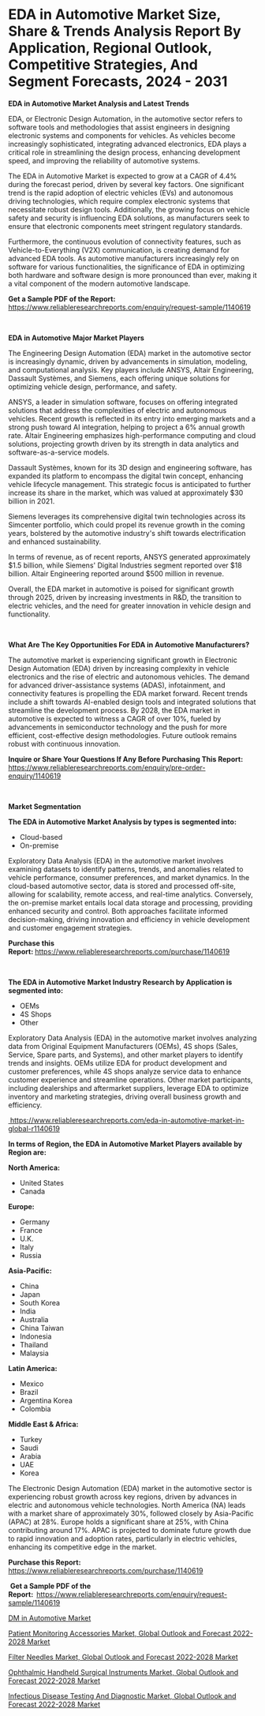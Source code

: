<p><h1>EDA in Automotive Market Size, Share & Trends Analysis Report By Application, Regional Outlook, Competitive Strategies, And Segment Forecasts, 2024 - 2031</h1></p><p><strong>EDA in Automotive Market Analysis and Latest Trends</strong></p>
<p><p>EDA, or Electronic Design Automation, in the automotive sector refers to software tools and methodologies that assist engineers in designing electronic systems and components for vehicles. As vehicles become increasingly sophisticated, integrating advanced electronics, EDA plays a critical role in streamlining the design process, enhancing development speed, and improving the reliability of automotive systems.</p><p>The EDA in Automotive Market is expected to grow at a CAGR of 4.4% during the forecast period, driven by several key factors. One significant trend is the rapid adoption of electric vehicles (EVs) and autonomous driving technologies, which require complex electronic systems that necessitate robust design tools. Additionally, the growing focus on vehicle safety and security is influencing EDA solutions, as manufacturers seek to ensure that electronic components meet stringent regulatory standards.</p><p>Furthermore, the continuous evolution of connectivity features, such as Vehicle-to-Everything (V2X) communication, is creating demand for advanced EDA tools. As automotive manufacturers increasingly rely on software for various functionalities, the significance of EDA in optimizing both hardware and software design is more pronounced than ever, making it a vital component of the modern automotive landscape.</p></p>
<p><strong>Get a Sample PDF of the Report:&nbsp;</strong> <a href="https://www.reliableresearchreports.com/enquiry/request-sample/1140619?utm_campaign=1635&utm_medium=2&utm_source=Github&utm_content=ia&utm_term=14102024&utm_id=eda-in-automotive">https://www.reliableresearchreports.com/enquiry/request-sample/1140619</a></p>
<p>&nbsp;</p>
<p><strong>EDA in Automotive Major Market Players</strong></p>
<p><p>The Engineering Design Automation (EDA) market in the automotive sector is increasingly dynamic, driven by advancements in simulation, modeling, and computational analysis. Key players include ANSYS, Altair Engineering, Dassault Systèmes, and Siemens, each offering unique solutions for optimizing vehicle design, performance, and safety.</p><p>ANSYS, a leader in simulation software, focuses on offering integrated solutions that address the complexities of electric and autonomous vehicles. Recent growth is reflected in its entry into emerging markets and a strong push toward AI integration, helping to project a 6% annual growth rate. Altair Engineering emphasizes high-performance computing and cloud solutions, projecting growth driven by its strength in data analytics and software-as-a-service models. </p><p>Dassault Systèmes, known for its 3D design and engineering software, has expanded its platform to encompass the digital twin concept, enhancing vehicle lifecycle management. This strategic focus is anticipated to further increase its share in the market, which was valued at approximately $30 billion in 2021.</p><p>Siemens leverages its comprehensive digital twin technologies across its Simcenter portfolio, which could propel its revenue growth in the coming years, bolstered by the automotive industry's shift towards electrification and enhanced sustainability.</p><p>In terms of revenue, as of recent reports, ANSYS generated approximately $1.5 billion, while Siemens' Digital Industries segment reported over $18 billion. Altair Engineering reported around $500 million in revenue. </p><p>Overall, the EDA market in automotive is poised for significant growth through 2025, driven by increasing investments in R&D, the transition to electric vehicles, and the need for greater innovation in vehicle design and functionality.</p></p>
<p>&nbsp;</p>
<p><strong>What Are The Key Opportunities For EDA in Automotive Manufacturers?</strong></p>
<p><p>The automotive market is experiencing significant growth in Electronic Design Automation (EDA) driven by increasing complexity in vehicle electronics and the rise of electric and autonomous vehicles. The demand for advanced driver-assistance systems (ADAS), infotainment, and connectivity features is propelling the EDA market forward. Recent trends include a shift towards AI-enabled design tools and integrated solutions that streamline the development process. By 2028, the EDA market in automotive is expected to witness a CAGR of over 10%, fueled by advancements in semiconductor technology and the push for more efficient, cost-effective design methodologies. Future outlook remains robust with continuous innovation.</p></p>
<p><strong>Inquire or Share Your Questions If Any Before Purchasing This Report:</strong> <a href="https://www.reliableresearchreports.com/enquiry/pre-order-enquiry/1140619?utm_campaign=1635&utm_medium=2&utm_source=Github&utm_content=ia&utm_term=14102024&utm_id=eda-in-automotive">https://www.reliableresearchreports.com/enquiry/pre-order-enquiry/1140619</a></p>
<p>&nbsp;</p>
<p><strong>Market Segmentation</strong></p>
<p><strong>The EDA in Automotive Market Analysis by types is segmented into:</strong></p>
<p><ul><li>Cloud-based</li><li>On-premise</li></ul></p>
<p><p>Exploratory Data Analysis (EDA) in the automotive market involves examining datasets to identify patterns, trends, and anomalies related to vehicle performance, consumer preferences, and market dynamics. In the cloud-based automotive sector, data is stored and processed off-site, allowing for scalability, remote access, and real-time analytics. Conversely, the on-premise market entails local data storage and processing, providing enhanced security and control. Both approaches facilitate informed decision-making, driving innovation and efficiency in vehicle development and customer engagement strategies.</p></p>
<p><strong>Purchase this Report:&nbsp;</strong><a href="https://www.reliableresearchreports.com/purchase/1140619?utm_campaign=1635&utm_medium=2&utm_source=Github&utm_content=ia&utm_term=14102024&utm_id=eda-in-automotive">https://www.reliableresearchreports.com/purchase/1140619</a></p>
<p>&nbsp;</p>
<p><strong>The EDA in Automotive Market Industry Research by Application is segmented into:</strong></p>
<p><ul><li>OEMs</li><li>4S Shops</li><li>Other</li></ul></p>
<p><p>Exploratory Data Analysis (EDA) in the automotive market involves analyzing data from Original Equipment Manufacturers (OEMs), 4S shops (Sales, Service, Spare parts, and Systems), and other market players to identify trends and insights. OEMs utilize EDA for product development and customer preferences, while 4S shops analyze service data to enhance customer experience and streamline operations. Other market participants, including dealerships and aftermarket suppliers, leverage EDA to optimize inventory and marketing strategies, driving overall business growth and efficiency.</p></p>
<p><a href="https://www.reliableresearchreports.com/eda-in-automotive-market-in-global-r1140619?utm_campaign=1635&utm_medium=2&utm_source=Github&utm_content=ia&utm_term=14102024&utm_id=eda-in-automotive">&nbsp;https://www.reliableresearchreports.com/eda-in-automotive-market-in-global-r1140619</a></p>
<p><strong>In terms of Region, the EDA in Automotive Market Players available by Region are:</strong></p>
<p>
    <p> <strong> North America: </strong>
        <ul>
            <li>United States</li>
            <li>Canada</li>
        </ul>
        </p> 
    <p> <strong> Europe: </strong>
        <ul>
            <li>Germany</li>
            <li>France</li>
            <li>U.K.</li>
            <li>Italy</li>
            <li>Russia</li>
        </ul>
        </p> 
    <p> <strong> Asia-Pacific: </strong>
        <ul>
            <li>China</li>
            <li>Japan</li>
            <li>South Korea</li>
            <li>India</li>
            <li>Australia</li>
            <li>China Taiwan</li>
            <li>Indonesia</li>
            <li>Thailand</li>
            <li>Malaysia</li>
        </ul>
        </p> 
    <p> <strong> Latin America: </strong>
        <ul>
            <li>Mexico</li>
            <li>Brazil</li>
            <li>Argentina Korea</li>
            <li>Colombia</li>
        </ul>
        </p> 
    <p> <strong> Middle East & Africa: </strong>
        <ul>
            <li>Turkey</li>
            <li>Saudi</li>
            <li>Arabia</li>
            <li>UAE</li>
            <li>Korea</li>
        </ul>
    </p>
    </p>
<p><p>The Electronic Design Automation (EDA) market in the automotive sector is experiencing robust growth across key regions, driven by advances in electric and autonomous vehicle technologies. North America (NA) leads with a market share of approximately 30%, followed closely by Asia-Pacific (APAC) at 28%. Europe holds a significant share at 25%, with China contributing around 17%. APAC is projected to dominate future growth due to rapid innovation and adoption rates, particularly in electric vehicles, enhancing its competitive edge in the market.</p></p>
<p><strong>Purchase this Report: </strong><a href="https://www.reliableresearchreports.com/purchase/1140619?utm_campaign=1635&utm_medium=2&utm_source=Github&utm_content=ia&utm_term=14102024&utm_id=eda-in-automotive">https://www.reliableresearchreports.com/purchase/1140619</a></p>
<p>&nbsp;<strong>Get a Sample PDF of the Report:&nbsp;&nbsp;</strong><a href="https://www.reliableresearchreports.com/enquiry/request-sample/1140619?utm_campaign=1635&utm_medium=2&utm_source=Github&utm_content=ia&utm_term=14102024&utm_id=eda-in-automotive">https://www.reliableresearchreports.com/enquiry/request-sample/1140619</a></p>
<p><strong></strong></p>
<p><p><a href="https://github.com/NarcisoFerry/Market-Research-Report-List-1/blob/main/dm-in-automotive-market.md?utm_campaign=1635&utm_medium=2&utm_source=Github&utm_content=ia&utm_term=14102024&utm_id=eda-in-automotive">DM in Automotive Market</a></p><p><a href="https://www.linkedin.com/pulse/patient-monitoring-accessories-market-global-outlook-forecast-0ooaf?utm_campaign=1635&utm_medium=2&utm_source=Github&utm_content=ia&utm_term=14102024&utm_id=eda-in-automotive">Patient Monitoring Accessories Market, Global Outlook and Forecast 2022-2028 Market</a></p><p><a href="https://www.linkedin.com/pulse/exploring-filter-needles-market-global-outlook-forecast-2022-2028-snzuf?utm_campaign=1635&utm_medium=2&utm_source=Github&utm_content=ia&utm_term=14102024&utm_id=eda-in-automotive">Filter Needles Market, Global Outlook and Forecast 2022-2028 Market</a></p><p><a href="https://www.linkedin.com/pulse/ophthalmic-handheld-surgical-instruments-market-global-outlook-vuypf?utm_campaign=1635&utm_medium=2&utm_source=Github&utm_content=ia&utm_term=14102024&utm_id=eda-in-automotive">Ophthalmic Handheld Surgical Instruments Market, Global Outlook and Forecast 2022-2028 Market</a></p><p><a href="https://www.linkedin.com/pulse/strategic-forecast-infectious-disease-testing-diagnostic-market-kpbkf?utm_campaign=1635&utm_medium=2&utm_source=Github&utm_content=ia&utm_term=14102024&utm_id=eda-in-automotive">Infectious Disease Testing And Diagnostic Market, Global Outlook and Forecast 2022-2028 Market</a></p></p>